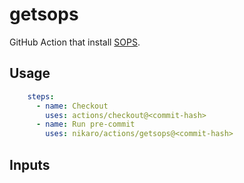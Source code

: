 # getsops

GitHub Action that install [SOPS](https://github.com/getsops/sops/).

## Usage

```yaml
    steps:
      - name: Checkout
        uses: actions/checkout@<commit-hash>
      - name: Run pre-commit
        uses: nikaro/actions/getsops@<commit-hash>
```

## Inputs

<!-- AUTO-DOC-INPUT:START - Do not remove or modify this section -->
<!-- AUTO-DOC-INPUT:END -->
